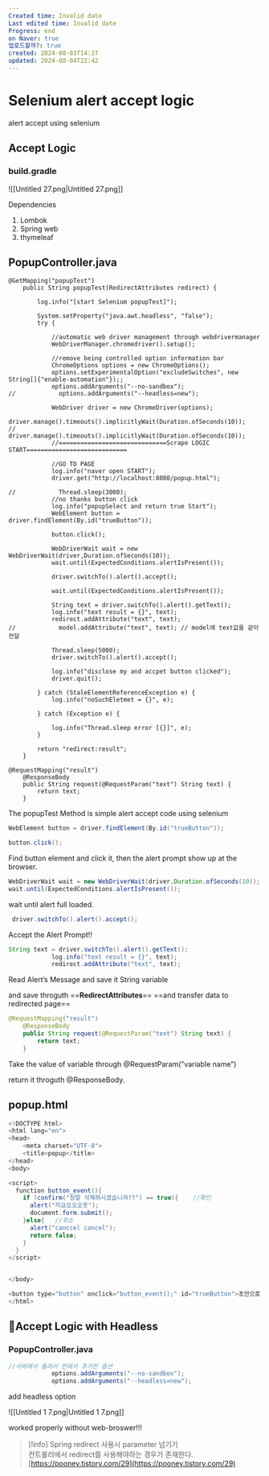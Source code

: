 ```yaml
---
Created time: Invalid date
Last edited time: Invalid date
Progress: end
on Naver: true
업로드할까?: true
created: 2024-08-03T14:37
updated: 2024-08-04T22:42
---
```

# Selenium alert accept logic

alert accept using selenium

  

## Accept Logic

### build.gradle

![[Untitled 27.png|Untitled 27.png]]

Dependencies

1. Lombok
2. Spring web
3. thymeleaf

  

## PopupController.java

```Shell
@GetMapping("popupTest")
    public String popupTest(RedirectAttributes redirect) {

        log.info("[start Selenium popupTest]");

        System.setProperty("java.awt.headless", "false");
        try {

            //automatic web driver management through webdrivermanager
            WebDriverManager.chromedriver().setup();

            //remove being controlled option information bar
            ChromeOptions options = new ChromeOptions();
            options.setExperimentalOption("excludeSwitches", new String[]{"enable-automation"});;
            options.addArguments("--no-sandbox");
//            options.addArguments("--headless=new");

            WebDriver driver = new ChromeDriver(options);
            driver.manage().timeouts().implicitlyWait(Duration.ofSeconds(10));
//            driver.manage().timeouts().implicitlyWait(Duration.ofSeconds(10));
            //==============================Scrape LOGIC START============================

            //GO TO PAGE
            log.info("naver open START");
            driver.get("http://localhost:8080/popup.html");

//            Thread.sleep(3000);
            //no thanks button click
            log.info("popupSelect and return true Start");
            WebElement button = driver.findElement(By.id("trueButton"));

            button.click();

            WebDriverWait wait = new WebDriverWait(driver,Duration.ofSeconds(10));
            wait.until(ExpectedConditions.alertIsPresent());

            driver.switchTo().alert().accept();

            wait.until(ExpectedConditions.alertIsPresent());

            String text = driver.switchTo().alert().getText();
            log.info("text result = {}", text);
            redirect.addAttribute("text", text);
//            model.addAttribute("text", text); // model에 text값을 같이 전달

            Thread.sleep(5000);
            driver.switchTo().alert().accept();

            log.info("disclose my and accpet button clicked");
            driver.quit();

        } catch (StaleElementReferenceException e) {
            log.info("noSuchEletmet = {}", e);

        } catch (Exception e) {

            log.info("Thread.sleep error [{}]", e);
        }

        return "redirect:result";
    }

@RequestMapping("result")
    @ResponseBody
    public String request(@RequestParam("text") String text) {
        return text;
    }
```

The popupTest Method is simple alert accept code using selenium

  

```Java
WebElement button = driver.findElement(By.id("trueButton"));

button.click();
```

Find button element and click it, then the alert prompt show up at the browser.

  

```Java
WebDriverWait wait = new WebDriverWait(driver,Duration.ofSeconds(10));
wait.until(ExpectedConditions.alertIsPresent());
```

wait until alert full loaded.

  

```Java
 driver.switchTo().alert().accept();
```

Accept the Alert Prompt!!

  

```Java
String text = driver.switchTo().alert().getText();
            log.info("text result = {}", text);
            redirect.addAttribute("text", text);
```

Read Alert’s Message and save it String variable

and save throguth ==**RedirectAttributes**== ==and transfer data to redirected page==

  

```Java
@RequestMapping("result")
    @ResponseBody
    public String request(@RequestParam("text") String text) {
        return text;
    }
```

Take the value of variable through @RequestParam(”variable name”)

return it throguth @ResponseBody.

  

## popup.html

```Java
<!DOCTYPE html>
<html lang="en">
<head>
    <meta charset="UTF-8">
    <title>popup</title>
</head>
<body>

<script>
  function button_event(){
    if (confirm("정말 삭제하시겠습니까??") == true){    //확인
      alert("끼요오오오옷");
      document.form.submit();
    }else{   //취소
      alert("canccel cancel");
      return false;
    }
  }
</script>


</body>

<button type="button" onclick="button_event();" id="trueButton">초안으로 저장할거임?</button>
</html>
```

  

  

  

  

## 💯Accept Logic with Headless

### PopupController.java

```Java
//서버에서 돌려서 안돼서 추가한 옵션
            options.addArguments("--no-sandbox");
            options.addArguments("--headless=new");
```

add headless option

  

![[Untitled 1 7.png|Untitled 1 7.png]]

worked properly without web-broswer!!!

  

  

  

  

  

  

  

> [!info] Spring redirect 사용시 parameter 넘기기  
> 컨트롤러에서 redirect를 사용해야하는 경우가 존재한다.  
> [https://pooney.tistory.com/29](https://pooney.tistory.com/29)